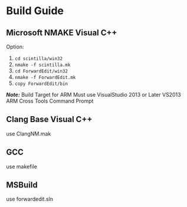 # Build Guide #

## Microsoft NMAKE Visual C++ ##
Option:

1. `cd scintilla/win32 `
2. `nmake -f scintilla.mk`
3. `cd ForwardEdit/win32`
4. `nmake -f ForwardEdit.mk`
5. `copy ForwardEdit/bin`

***Note:***
Build Target for ARM Must use VisualStudio 2013 or Later
VS2013 ARM Cross Tools Command Prompt
## Clang Base Visual C++ ##
use ClangNM.mak

## GCC  ##
use makefile

## MSBuild ##
use forwardedit.sln


